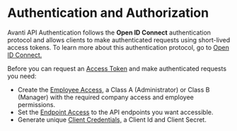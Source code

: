 # Authentication and Authorization 

Avanti API Authentication follows the **Open ID Connect** authentication protocol and allows clients to make authenticated requests using short-lived access tokens. To learn more about this authentication protocol, go to [Open ID Connect.](https://openid.net/connect)

Before you can request an [Access Token](/docs/auth-tokens.md) and make authenticated requests you need:

- Create the [Employee Access](/docs/auth-users.md), a Class A (Administrator) or Class B (Manager) with the required company access and employee permissions. 
- Set the [Endpoint Access](/docs/auth-subfunction.md) to the API endpoints you want accessible. 
- Generate unique [Client Credentials,](/docs/auth-client-credentials.md) a Client Id and Client Secret.
